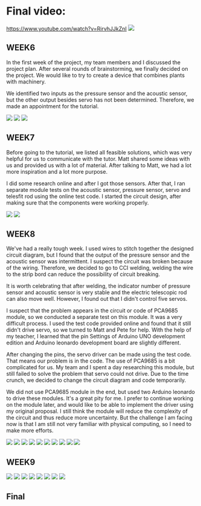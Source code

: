 # Final video: 

https://www.youtube.com/watch?v=RirvhJJkZnI
![](https://github.com/Yvonne202202/Creative-Making-Advanced-Physical-Computing/blob/main/images/final.jpg)

## WEEK6

In the first week of the project, my team members and I discussed the project plan. After several rounds of brainstorming, we finally decided on the project. We would like to try to create a device that combines plants with machinery.

We identified two inputs as the pressure sensor and the acoustic sensor, but the other output besides servo has not been determined. Therefore, we made an appointment for the tutorial.

![](https://github.com/Yvonne202202/Creative-Making-Advanced-Physical-Computing/blob/main/images/week6-1.jpg)
![](https://github.com/Yvonne202202/Creative-Making-Advanced-Physical-Computing/blob/main/images/week6-2.jpg)
![](https://github.com/Yvonne202202/Creative-Making-Advanced-Physical-Computing/blob/main/images/User%20Experience%20Process.png)

## WEEK7

Before going to the tutorial, we listed all feasible solutions, which was very helpful for us to communicate with the tutor. Matt shared some ideas with us and provided us with a lot of material. After talking to Matt, we had a lot more inspiration and a lot more purpose.

I did some research online and after I got those sensors. After that, I ran separate module tests on the acoustic sensor, pressure sensor, servo and telesfit rod using the online test code. I started the circuit design, after making sure that the components were working properly.

![](https://github.com/Yvonne202202/Creative-Making-Advanced-Physical-Computing/blob/main/images/week7.png)
![](https://github.com/Yvonne202202/Creative-Making-Advanced-Physical-Computing/blob/main/images/7-2.png)


## WEEK8

We've had a really tough week. I used wires to stitch together the designed circuit diagram, but I found that the output of the pressure sensor and the acoustic sensor was intermittent. I suspect the circuit was broken because of the wiring. Therefore, we decided to go to CCI welding, welding the wire to the strip bord can reduce the possibility of circuit breaking. 

It is worth celebrating that after welding, the indicator number of pressure sensor and acoustic sensor is very stable and the electric telescopic rod can also move well. However, I found out that I didn't control five servos. 

I suspect that the problem appears in the circuit or code of PCA9685 module, so we conducted a separate test on this module. It was a very difficult process. I used the test code provided online and found that it still didn't drive servo, so we turned to Matt and Pete for help. With the help of my teacher, I learned that the pin Settings of Arduino UNO development edition and Arduino leonardo development board are slightly different. 

After changing the pins, the servo driver can be made using the test code. That means our problem is in the code. The use of PCA9685 is a bit complicated for us. My team and I spent a day researching this module, but still failed to solve the problem that servo could not drive. Due to the time crunch, we decided to change the circuit diagram and code temporarily. 

We did not use PCA9685 module in the end, but used two Arduino leonardo to drive these modules. It's a great pity for me. I prefer to continue working on the module later, and would like to be able to implement the driver using my original proposal. I still think the module will reduce the complexity of the circuit and thus reduce more uncertainty. But the challenge I am facing now is that I am still not very familiar with physical computing, so I need to make more efforts.

![](https://github.com/Yvonne202202/Creative-Making-Advanced-Physical-Computing/blob/main/images/week8.jpg)
![](https://github.com/Yvonne202202/Creative-Making-Advanced-Physical-Computing/blob/main/images/week8-2.jpg)
![](https://github.com/Yvonne202202/Creative-Making-Advanced-Physical-Computing/blob/main/images/week8-3.jpg)
![](https://github.com/Yvonne202202/Creative-Making-Advanced-Physical-Computing/blob/main/images/week8-4.pic.jpg)
![](https://github.com/Yvonne202202/Creative-Making-Advanced-Physical-Computing/blob/main/images/8-5.jpg)
![](https://github.com/Yvonne202202/Creative-Making-Advanced-Physical-Computing/blob/main/images/8-6.jpg)
![](https://github.com/Yvonne202202/Creative-Making-Advanced-Physical-Computing/blob/main/images/8-7.jpg)
![](https://github.com/Yvonne202202/Creative-Making-Advanced-Physical-Computing/blob/main/images/8-8.jpg)
![](https://github.com/Yvonne202202/Creative-Making-Advanced-Physical-Computing/blob/main/images/8-9.jpg)
![](https://github.com/Yvonne202202/Creative-Making-Advanced-Physical-Computing/blob/main/images/8-10.jpg)

## WEEK9
![](https://github.com/Yvonne202202/Creative-Making-Advanced-Physical-Computing/blob/main/images/9-1.jpg)
![](https://github.com/Yvonne202202/Creative-Making-Advanced-Physical-Computing/blob/main/images/9-2.jpg)
![](https://github.com/Yvonne202202/Creative-Making-Advanced-Physical-Computing/blob/main/images/9-3.jpg)
![](https://github.com/Yvonne202202/Creative-Making-Advanced-Physical-Computing/blob/main/images/9-4.jpg)
![](https://github.com/Yvonne202202/Creative-Making-Advanced-Physical-Computing/blob/main/images/9-5.jpg)
![](https://github.com/Yvonne202202/Creative-Making-Advanced-Physical-Computing/blob/main/images/9-6.jpg)
![](https://github.com/Yvonne202202/Creative-Making-Advanced-Physical-Computing/blob/main/images/9-7.jpg)
![](https://github.com/Yvonne202202/Creative-Making-Advanced-Physical-Computing/blob/main/images/final2.jpg)
![]()
![]()
![]()
![]()
![]()

## Final


